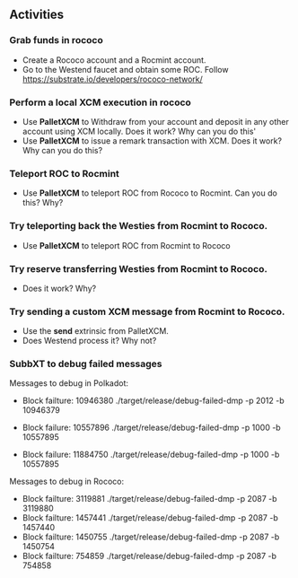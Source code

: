 ## Activities
### Grab funds in rococo
- Create a Rococo account and a Rocmint account.
- Go to the Westend faucet and obtain some ROC. Follow https://substrate.io/developers/rococo-network/

### Perform a local XCM execution in rococo
- Use **PalletXCM** to Withdraw from your account and deposit in any other account using XCM locally. Does it work? Why can you do this'
- Use **PalletXCM** to issue a remark transaction with XCM. Does it work? Why can you do this?

### Teleport ROC to Rocmint

- Use **PalletXCM** to teleport ROC from Rococo to Rocmint. Can you do this? Why?

### Try teleporting back the Westies from Rocmint to Rococo.

- Use **PalletXCM** to teleport ROC from Rocmint to Rococo

### Try reserve transferring Westies from Rocmint to Rococo.
- Does it work? Why?

### Try sending a custom XCM message from Rocmint to Rococo.
- Use the **send** extrinsic from PalletXCM.
- Does Westend process it? Why not?

### SubbXT to debug failed messages

Messages to debug in Polkadot:
- Block failture: 10946380 ./target/release/debug-failed-dmp -p 2012 -b 10946379

- Block failure: 10557896 ./target/release/debug-failed-dmp -p 1000 -b 10557895

- Block failure: 11884750 ./target/release/debug-failed-dmp -p 1000 -b 10557895

Messages to debug in Rococo:
- Block failture: 3119881 ./target/release/debug-failed-dmp -p 2087 -b 3119880
- Block failture: 1457441 ./target/release/debug-failed-dmp -p 2087 -b 1457440
- Block failture: 1450755 ./target/release/debug-failed-dmp -p 2087 -b 1450754
- Block failture: 754859 ./target/release/debug-failed-dmp -p 2087 -b 754858